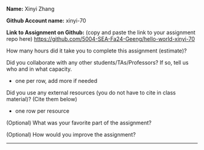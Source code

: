 **Name:** Xinyi Zhang

**Github Account name:** xinyi-70

**Link to Assignment on Github:** (copy and paste the link to your assignment repo here) https://github.com/5004-SEA-Fa24-Geeng/hello-world-xinyi-70

How many hours did it take you to complete this assignment (estimate)?

Did you collaborate with any other students/TAs/Professors? If so, tell us who and in what
capacity.

* one per row, add more if needed
  
Did you use any external resources (you do not have to cite in class material)? (Cite them below)

* one row per resource


(Optional) What was your favorite part of the assignment?

(Optional) How would you improve the assignment?

---
